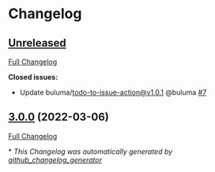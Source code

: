 # Changelog

## [Unreleased](https://github.com/buluma/ansible-role-passenger/tree/HEAD)

[Full Changelog](https://github.com/buluma/ansible-role-passenger/compare/3.0.0...HEAD)

**Closed issues:**

- Update buluma/todo-to-issue-action@v1.0.1 @buluma [\#7](https://github.com/buluma/ansible-role-passenger/issues/7)

## [3.0.0](https://github.com/buluma/ansible-role-passenger/tree/3.0.0) (2022-03-06)

[Full Changelog](https://github.com/buluma/ansible-role-passenger/compare/bb12ed669e2e9445068af2ae90b1eda6e531792c...3.0.0)



\* *This Changelog was automatically generated by [github_changelog_generator](https://github.com/github-changelog-generator/github-changelog-generator)*
